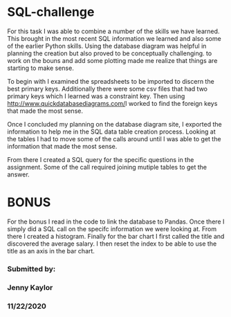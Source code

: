 # SQL-challenge

For this task I was able to combine a number of the skills we have learned. This brought in the most recent SQL information we learned and also some of the earlier Python skills. Using the database diagram was helpful in planning the creation but also proved to be conceptually challenging. to work on the bouns and add some plotting made me realize that things are starting to make sense.

To begin with I examined the spreadsheets to be imported to discern the best primary keys. Additionally there were some csv files that had two primary keys which I learned was a constraint key. Then using http://www.quickdatabasediagrams.com/​ I worked to find the foreign keys that made the most sense.

Once I concluded my planning on the database diagram site, I exported the information to help me in the SQL data table creation process.  Looking at the tables I had to move some of the calls around until I was able to get the information that made the most sense.

From there I created a SQL query for the specific questions in the assignment.  Some of the call required joining mutiple tables to get the answer.

# BONUS
For the bonus I read in the code to link the database to Pandas. Once there I simply did a SQL call on the specifc information we were looking at. From there I created a histogram. Finally for the bar chart I first called the title and discovered the average salary. I then reset the index to be able to use the title as an axis in the bar chart.



### Submitted by:
### Jenny Kaylor
### 11/22/2020
